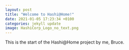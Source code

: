 ```yaml
---
layout: post
title: "Welcome to Hashi@Home!"
date: 2021-01-05 17:23:34 +0100
categories: jekyll update
image: HashiCorp_Logo_no_text.png
---
```


This is the start of the Hashi@Home project by me, Bruce.

